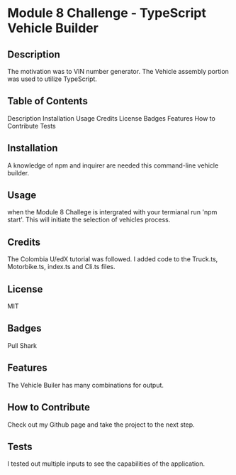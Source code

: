 # Module 8 Challenge - TypeScript Vehicle Builder

## Description
The motivation was to VIN number generator. The Vehicle assembly portion was used to utilize TypeScript.

## Table of Contents
Description
Installation
Usage
Credits
License
Badges
Features
How to Contribute
Tests

## Installation
A knowledge of npm and inquirer are needed this command-line vehicle builder.

## Usage
when the Module 8 Challege is intergrated with your termianal run 'npm start'. This will initiate the selection of vehicles process.

## Credits
The Colombia U/edX tutorial was followed. I added code to the Truck.ts, Motorbike.ts, index.ts and Cli.ts files.

## License
MIT

## Badges
Pull Shark

## Features
The Vehicle Builer has many combinations for output.

## How to Contribute
Check out my Github page and take the project to the next step.

## Tests
I tested out multiple inputs to see the capabilities of the application.
